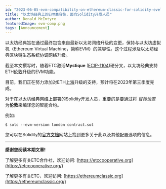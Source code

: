 ```yaml
---
id: "2023-06-05-evm-compatibility-on-ethereum-classic-for-solidity-evelopers-cn"
title: "以太坊经典上的EVM兼容性，面向Solidity开发人员"
author: Donald McIntyre
featuredImage: evm-comp.png
tags: [Announcement]
---
```


以太坊经典旨在通过最终包含来自最新以太坊网络升级的变更，保持与以太坊虚拟机（Ethereum Virtual Machine，简称EVM）的兼容性。这个过程涉及以太坊经典区块链生态系统协调网络升级。

截至本文撰写时，随着ETC激活**Mystique** ([ECIP-1104](https://ecips.ethereumclassic.org/ECIPs/ecip-1104))硬分叉，以太坊经典支持ETH[伦敦](https://github.com/ethereum/execution-specs/blob/master/network-upgrades/mainnet-upgrades/london.md)升级的EVM功能。

目前，我们正在努力添加对ETH[上海](https://github.com/ethereum/execution-specs/blob/master/network-upgrades/mainnet-upgrades/shanghai.md)升级的支持，预计将在2023年第三季度完成。

对于在以太坊经典网络上部署的Solidity开发人员，重要的是要通过将 _目标设置_ 为**伦敦**来编译您的智能合约。

例如:

```shell
$ solc --evm-version london contract.sol
```

您可以在Solidity的[官方文档](https://docs.soliditylang.org/en/latest/using-the-compiler.html#setting-the-evm-version-to-target)网站上找到更多关于此以及其他配置选项的信息。

---

**感谢您阅读本期文章!**

了解更多有关ETC合作社，欢迎访问:  [https://etccooperative.org](https://etccooperative.org/)

了解更多有关ETC，欢迎访问:  [https://ethereumclassic.org](https://ethereumclassic.org/)
